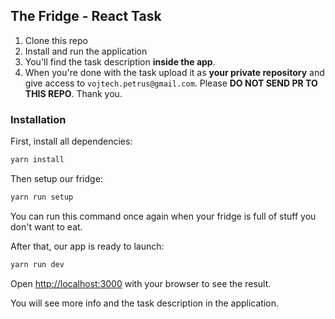 ## The Fridge - React Task

1. Clone this repo
2. Install and run the application
3. You'll find the task description **inside the app**.
3. When you're done with the task upload it as **your private repository** and give access to `vojtech.petrus@gmail.com`.
Please **DO NOT SEND PR TO THIS REPO**. Thank you.  

### Installation

First, install all dependencies:

```bash
yarn install
```

Then setup our fridge:
```bash
yarn run setup
```

You can run this command once again when your fridge is full of stuff you don't want to eat.

After that, our app is ready to launch:
```bash
yarn run dev
```

Open [http://localhost:3000](http://localhost:3000) with your browser to see the result.

You will see more info and the task description in the application.
